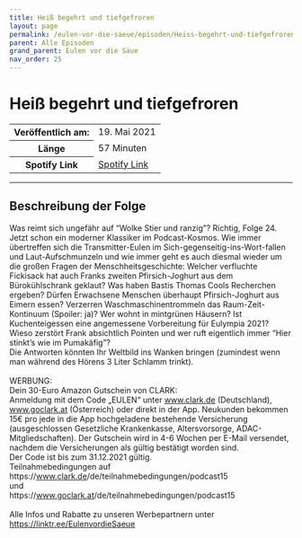 ```yaml
---
title: Heiß begehrt und tiefgefroren
layout: page
permalink: /eulen-vor-die-saeue/episoden/Heiss-begehrt-und-tiefgefroren
parent: Alle Episoden
grand_parent: Eulen vor die Säue
nav_order: 25
---
```


# Heiß begehrt und tiefgefroren
<table class="resp-table dcf-table dcf-table-responsive dcf-table-bordered dcf-table-striped dcf-w-100%">
                    <tbody>
                        <tr>
                            <th scope="row">Veröffentlich am:</th>
                            <td data-label="Veröffentlich am:">19. Mai 2021</td>
                        </tr>
                        <tr>
                            <th scope="row">Länge </th>
                            <td data-label="Länge ">57 Minuten</td>
                        </tr><tr>
                                <th scope="row">Spotify Link</th>
                                <td data-label="Spotify Link"><a href="https://open.spotify.com/episode/0OOuxQRnWcX2Oyk5Px2jlh">Spotify Link</a></td>
                            </tr></tbody>
                </table>

***

## Beschreibung der Folge

<div>
Was reimt sich ungefähr auf “Wolke Stier und ranzig”? Richtig, Folge 24. Jetzt schon ein moderner Klassiker im Podcast-Kosmos. Wie immer übertreffen sich die Transmitter-Eulen im Sich-gegenseitig-ins-Wort-fallen und Laut-Aufschmunzeln und wie immer geht es auch diesmal wieder um die großen Fragen der Menschheitsgeschichte: Welcher verfluchte Fickisack hat auch Franks zweiten Pfirsich-Joghurt aus dem Bürokühlschrank geklaut? Was haben Bastis Thomas Cools Recherchen ergeben? Dürfen Erwachsene Menschen überhaupt Pfirsich-Joghurt aus Eimern essen? Verzerren Waschmaschinentrommeln das Raum-Zeit-Kontinuum (Spoiler: ja)? Wer wohnt in mintgrünen Häusern? Ist Kuchenteigessen eine angemessene Vorbereitung für Eulympia 2021? Wieso zerstört Frank absichtlich Pointen und wer ruft eigentlich immer “Hier stinkt’s wie im Pumakäfig”?  <br> Die Antworten könnten Ihr Weltbild ins Wanken bringen (zumindest wenn man während des Hörens 3 Liter Schlamm trinkt). <br>  <br> WERBUNG: <br> Dein 30-Euro Amazon Gutschein von CLARK: <br> Anmeldung mit dem Code „EULEN“ unter <a href="www.clark.de">www.clark.de</a> (Deutschland), <a href="www.goclark.at">www.goclark.at</a> (Österreich) oder direkt in der App. Neukunden bekommen 15€ pro jede in die App hochgeladene bestehende Versicherung (ausgeschlossen Gesetzliche Krankenkasse, Altersvorsorge, ADAC-Mitgliedschaften). Der Gutschein wird in 4-6 Wochen per E-Mail versendet, nachdem die Versicherungen als gültig bestätigt worden sind. <br> Der Code ist bis zum 31.12.2021 gültig. <br> Teilnahmebedingungen auf <br> https://<a href="www.clark.de">www.clark.de</a>/de/teilnahmebedingungen/podcast15 <br> und <br> https://<a href="www.goclark.at">www.goclark.at</a>/de/teilnahmebedingungen/podcast15 <br>  <br> Alle Infos und Rabatte zu unseren Werbepartnern unter <a href="https://linktr.ee/EulenvordieSaeue">https://linktr.ee/EulenvordieSaeue</a>  
</div>

